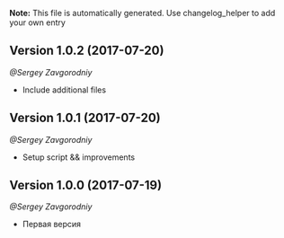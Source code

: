 **Note:** This file is automatically generated. Use changelog_helper to add your own entry

## Version 1.0.2 (2017-07-20)
*@Sergey Zavgorodniy*
- Include additional files

## Version 1.0.1 (2017-07-20)
*@Sergey Zavgorodniy*
- Setup script && improvements

## Version 1.0.0 (2017-07-19)
*@Sergey Zavgorodniy*
- Первая версия

